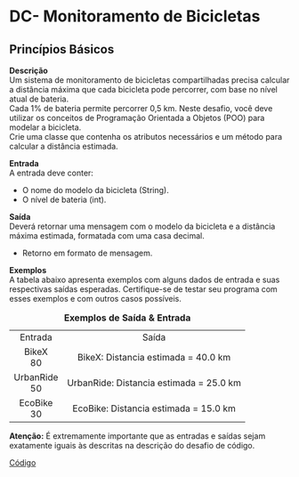 # DC- Monitoramento de Bicicletas

## Princípios Básicos 
__Descrição__   
Um sistema de monitoramento de bicicletas compartilhadas precisa calcular a distância máxima que cada bicicleta pode percorrer, com base no nível atual de bateria.  
Cada 1% de bateria permite percorrer 0,5 km. Neste desafio, você deve utilizar os conceitos de Programação Orientada a Objetos (POO) para modelar a bicicleta.  
Crie uma classe que contenha os atributos necessários e um método para calcular a distância estimada.

__Entrada__  
A entrada deve conter:  
- O nome do modelo da bicicleta (String).
- O nível de bateria (int).

__Saída__  
Deverá retornar uma mensagem com o modelo da bicicleta e a distância máxima estimada, formatada com uma casa decimal.  
- Retorno em formato de mensagem.


__Exemplos__  
A tabela abaixo apresenta exemplos com alguns dados de entrada e suas respectivas saídas esperadas. Certifique-se de testar seu programa com esses exemplos e com outros casos possíveis.

<table style="text-align: center; width: 100%;"> 
<caption><b>Exemplos de Saída & Entrada </b></caption>
<tr> 
    <td style="text-align: center;">
        Entrada
    </td>
     <td style="text-align: center;">
        Saída
    </td>
<tr> 
<tr> 
    <td style="text-align: center;">
        BikeX </br>
        80
    </td>
    <td style="text-align: center;">
       BikeX: Distancia estimada = 40.0 km
    </td>
<tr> 
<tr> 
    <td style="text-align: center;">
        UrbanRide </br>
        50
    </td>
    <td style="text-align: center;">
        UrbanRide: Distancia estimada = 25.0 km
    </td>
<tr> 
    <td style="text-align: center;">
        EcoBike </br>
        30
    </td>
    <td style="text-align: center;">
       EcoBike: Distancia estimada = 15.0 km
    </td>
    
<tr> 
</table>

__Atenção:__  É extremamente importante que as entradas e saídas sejam exatamente iguais às descritas na descrição do desafio de código.

[Código](DC-%20Sistema%20de%20Gestao%20de%20Veículos.py)